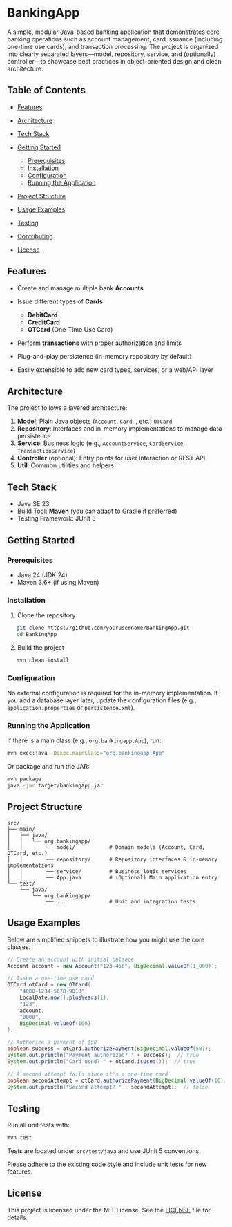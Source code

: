 # BankingApp
A simple, modular Java-based banking application that demonstrates core banking operations such as account management, card issuance (including one-time use cards), and transaction processing. The project is organized into clearly separated layers—model, repository, service, and (optionally) controller—to showcase best practices in object-oriented design and clean architecture.

## Table of Contents
- [Features](#features)
- [Architecture](#architecture)
- [Tech Stack](#tech-stack)
- [Getting Started](#getting-started)
    - [Prerequisites](#prerequisites)
    - [Installation](#installation)
    - [Configuration](#configuration)
    - [Running the Application](#running-the-application)

- [Project Structure](#project-structure)
- [Usage Examples](#usage-examples)
- [Testing](#testing)
- [Contributing](#contributing)
- [License](#license)

## Features
- Create and manage multiple bank **Accounts**
- Issue different types of **Cards**
    - **DebitCard**
    - **CreditCard**
    - **OTCard** (One-Time Use Card)

- Perform **transactions** with proper authorization and limits
- Plug-and-play persistence (in-memory repository by default)
- Easily extensible to add new card types, services, or a web/API layer

## Architecture
The project follows a layered architecture:
1. **Model**: Plain Java objects (`Account`, `Card`, , etc.) `OTCard`
2. **Repository**: Interfaces and in-memory implementations to manage data persistence
3. **Service**: Business logic (e.g., `AccountService`, `CardService`, `TransactionService`)
4. **Controller** (optional): Entry points for user interaction or REST API
5. **Util**: Common utilities and helpers

## Tech Stack
- Java SE 23
- Build Tool: **Maven** (you can adapt to Gradle if preferred)
- Testing Framework: JUnit 5

## Getting Started
### Prerequisites
- Java 24 (JDK 24)
- Maven 3.6+ (if using Maven)

### Installation
1. Clone the repository
``` bash
   git clone https://github.com/yourusername/BankingApp.git
   cd BankingApp
```
2. Build the project
``` bash
   mvn clean install
```
### Configuration
No external configuration is required for the in-memory implementation. If you add a database layer later, update the configuration files (e.g., `application.properties` or `persistence.xml`).
### Running the Application
If there is a main class (e.g., `org.bankingapp.App`), run:
``` bash
mvn exec:java -Dexec.mainClass="org.bankingapp.App"
```
Or package and run the JAR:
``` bash
mvn package
java -jar target/bankingapp.jar
```

## Project Structure
``` 
src/
├── main/
│   ├── java/
│   │   └── org.bankingapp/
│   │       ├── model/           # Domain models (Account, Card, OTCard, etc.)
│   │       ├── repository/      # Repository interfaces & in-memory implementations
│   │       ├── service/         # Business logic services
│   │       └── App.java         # (Optional) Main application entry
└── test/
    └── java/
        └── org.bankingapp/
            └── ...              # Unit and integration tests
```

## Usage Examples
Below are simplified snippets to illustrate how you might use the core classes.
``` java
// Create an account with initial balance
Account account = new Account("123-456", BigDecimal.valueOf(1_000));

// Issue a one-time use card
OTCard otCard = new OTCard(
    "4000-1234-5678-9010",
    LocalDate.now().plusYears(1),
    "123",
    account,
    "0000",
    BigDecimal.valueOf(100)
);

// Authorize a payment of $50
boolean success = otCard.authorizePayment(BigDecimal.valueOf(50));
System.out.println("Payment authorized? " + success);  // true
System.out.println("Card used? " + otCard.isUsed());  // true

// A second attempt fails since it's a one-time card
boolean secondAttempt = otCard.authorizePayment(BigDecimal.valueOf(10));
System.out.println("Second attempt? " + secondAttempt);  // false
```

## Testing
Run all unit tests with:
``` bash
mvn test
```

Tests are located under `src/test/java` and use JUnit 5 conventions.

Please adhere to the existing code style and include unit tests for new features.

## License
This project is licensed under the MIT License. See the [LICENSE](LICENSE) file for details.
